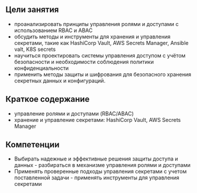 ## Цели занятия

- проанализировать принципы управления ролями и доступами с использованием RBAC и ABAC
- обсудить методы и инструменты для хранения и управления секретами, такие как HashiCorp Vault, AWS Secrets Manager, Ansible valt, K8S secrets
- научиться проектировать системы управления доступом с учётом безопасности и необходимости соблюдения политики конфиденциальности
- применить методы защиты и шифрования для безопасного хранения секретных данных и конфигураций.

## Краткое содержание

- управление ролями и доступами (RBAC/ABAC)
- хранение и управление секретами: HashiCorp Vault, AWS Secrets Manager

## Компетенции

- Выбирать надежные и эффективные решения защиты доступа и данных - разбираться в механизме управления ролями и доступами
- Применять проверенные подходы управления секретами с учетом поставленной задачи - применять инструменты для управления секретами
 